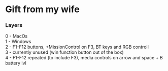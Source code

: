 # Gift from my wife   
   
### Layers   
0 - MacOs   
1 - Windows   
2 - F1-F12 buttons, +MissionControl on F3, BT keys and RGB controll   
3 - currently unused (win function button out of the box)   
4 - F1-F12 repeated (to include F3), media controls on arrow and space + B battery lvl   
